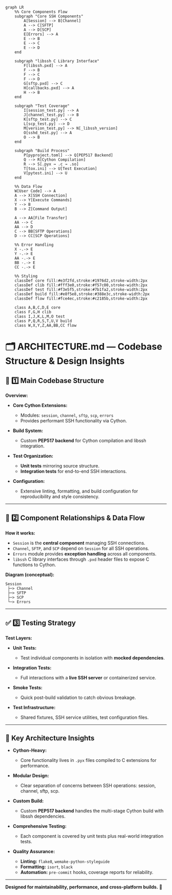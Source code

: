 ```mermaid
graph LR
    %% Core Components Flow
    subgraph "Core SSH Components"
        A[Session] --> B[Channel]
        A --> C[SFTP]
        A --> D[SCP]
        E[Errors] --> A
        E --> B
        E --> C
        E --> D
    end
    
    subgraph "libssh C Library Interface"
        F[libssh.pxd] --> A
        F --> B
        F --> C
        F --> D
        G[sftp.pxd] --> C
        H[callbacks.pxd] --> A
        H --> B
    end
    
    subgraph "Test Coverage"
        I[session_test.py] --> A
        J[channel_test.py] --> B
        K[sftp_test.py] --> C
        L[scp_test.py] --> D
        M[version_test.py] --> N[_libssh_version]
        O[sshd_test.py] --> A
        O --> B
    end
    
    subgraph "Build Process"
        P[pyproject.toml] --> Q[PEP517 Backend]
        Q --> R[Cython Compilation]
        R --> S[.pyx → .c → .so]
        T[tox.ini] --> U[Test Execution]
        V[pytest.ini] --> U
    end
    
    %% Data Flow
    W[User Code] --> A
    A --> X[SSH Connection]
    X --> Y[Execute Commands]
    Y --> B
    B --> Z[Command Output]
    
    A --> AA[File Transfer]
    AA --> C
    AA --> D
    C --> BB[SFTP Operations]
    D --> CC[SCP Operations]
    
    %% Error Handling
    X -.-> E
    Y -.-> E
    AA -.-> E
    BB -.-> E
    CC -.-> E
    
    %% Styling
    classDef core fill:#e3f2fd,stroke:#1976d2,stroke-width:2px
    classDef clib fill:#fff3e0,stroke:#f57c00,stroke-width:2px
    classDef test fill:#f3e5f5,stroke:#7b1fa2,stroke-width:2px
    classDef build fill:#e8f5e8,stroke:#388e3c,stroke-width:2px
    classDef flow fill:#fce4ec,stroke:#c2185b,stroke-width:2px
    
    class A,B,C,D,E core
    class F,G,H clib
    class I,J,K,L,M,O test
    class P,Q,R,S,T,U,V build
    class W,X,Y,Z,AA,BB,CC flow
```

# 🗂️ ARCHITECTURE.md — Codebase Structure & Design Insights

## 📌 1️⃣ Main Codebase Structure

**Overview:**

- **Core Cython Extensions:**  
  - Modules: `session`, `channel`, `sftp`, `scp`, `errors`
  - Provides performant SSH functionality via Cython.

- **Build System:**  
  - Custom **PEP517 backend** for Cython compilation and libssh integration.

- **Test Organization:**  
  - **Unit tests** mirroring source structure.
  - **Integration tests** for end-to-end SSH interactions.

- **Configuration:**  
  - Extensive linting, formatting, and build configuration for reproducibility and style consistency.

---

## 🔗 2️⃣ Component Relationships & Data Flow

**How it works:**

- `Session` is the **central component** managing SSH connections.
- `Channel`, `SFTP`, and `SCP` depend on `Session` for all SSH operations.
- `Errors` module provides **exception handling** across all components.
- `libssh` C library interfaces through `.pxd` header files to expose C functions to Cython.

**Diagram (conceptual):**

```
Session
 ├─> Channel
 ├─> SFTP
 ├─> SCP
 └─> Errors
```

---

## ✅ 3️⃣ Testing Strategy

**Test Layers:**

- **Unit Tests:**  
  - Test individual components in isolation with **mocked dependencies**.

- **Integration Tests:**  
  - Full interactions with a **live SSH server** or containerized service.

- **Smoke Tests:**  
  - Quick post-build validation to catch obvious breakage.

- **Test Infrastructure:**  
  - Shared fixtures, SSH service utilities, test configuration files.

---

## 🔑 Key Architecture Insights

- **Cython-Heavy:**  
  - Core functionality lives in `.pyx` files compiled to C extensions for performance.

- **Modular Design:**  
  - Clear separation of concerns between SSH operations: session, channel, sftp, scp.

- **Custom Build:**  
  - Custom **PEP517 backend** handles the multi-stage Cython build with libssh dependencies.

- **Comprehensive Testing:**  
  - Each component is covered by unit tests plus real-world integration tests.

- **Quality Assurance:**  
  - **Linting:** `flake8`, `wemake-python-styleguide`
  - **Formatting:** `isort`, `black`
  - **Automation:** `pre-commit` hooks, coverage reports for reliability.

---

**Designed for maintainability, performance, and cross-platform builds.** 🚀
